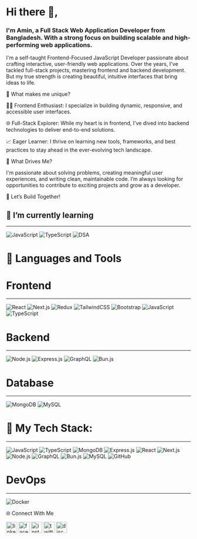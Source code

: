 # Hi there 👋,
### I'm Amin, a Full Stack Web Application Developer from  Bangladesh. With a strong focus on building scalable and high-performing web applications.
I'm a self-taught Frontend-Focused JavaScript Developer passionate about crafting interactive, user-friendly web applications. Over the years, I've tackled full-stack projects, mastering frontend and backend development. But my true strength is creating beautiful, intuitive interfaces that bring ideas to life.

🚀 What makes me unique?

🧑‍💻 Frontend Enthusiast: I specialize in building dynamic, responsive, and accessible user interfaces.

🌐 Full-Stack Explorer: While my heart is in frontend, I’ve dived into backend technologies to deliver end-to-end solutions.

📈 Eager Learner: I thrive on learning new tools, frameworks, and best practices to stay ahead in the ever-evolving tech landscape.

🌟 What Drives Me?

I'm passionate about solving problems, creating meaningful user experiences, and writing clean, maintainable code. I’m always looking for opportunities to contribute to exciting projects and grow as a developer.

🤝 Let’s Build Together!

## 🌱 I’m currently learning
----------------------------------------------------------------------------------------------------------------------
![JavaScript](https://img.shields.io/badge/JavaScript-F7DF1E?style=for-the-badge&logo=javascript&logoColor=black)
![TypeScript](https://img.shields.io/badge/TypeScript-3178C6?style=for-the-badge&logo=typescript&logoColor=white)
![DSA](https://img.shields.io/badge/Data%20Structures%20&%20Algorithms-FFA500?style=for-the-badge&logo=codeforces&logoColor=white)

# 🎨 Languages and Tools

# Frontend
------------------------------------------------------------------------------------------------------------------------
![React](https://img.shields.io/badge/React-20232A?style=for-the-badge&logo=react&logoColor=61DAFB)
![Next.js](https://img.shields.io/badge/Next.js-000000?style=for-the-badge&logo=nextdotjs&logoColor=white)
![Redux](https://img.shields.io/badge/Redux-764ABC?style=for-the-badge&logo=redux&logoColor=white)
![TailwindCSS](https://img.shields.io/badge/TailwindCSS-38B2AC?style=for-the-badge&logo=tailwind-css&logoColor=white)
![Bootstrap](https://img.shields.io/badge/Bootstrap-563D7C?style=for-the-badge&logo=bootstrap&logoColor=white)
![JavaScript](https://img.shields.io/badge/JavaScript-F7DF1E?style=for-the-badge&logo=javascript&logoColor=black)
![TypeScript](https://img.shields.io/badge/TypeScript-3178C6?style=for-the-badge&logo=typescript&logoColor=white)

# Backend 
------------------------------------------------------------------------------------------------------------------------

![Node.js](https://img.shields.io/badge/Node.js-339933?style=for-the-badge&logo=node-dot-js&logoColor=white)
![Express.js](https://img.shields.io/badge/Express.js-000000?style=for-the-badge&logo=express&logoColor=white)
![GraphQL](https://img.shields.io/badge/GraphQL-E10098?style=for-the-badge&logo=graphql&logoColor=white)
![Bun.js](https://img.shields.io/badge/Bun.js-000000?style=for-the-badge&logo=bun&logoColor=white)


# Database
------------------------------------------------------------------------------------------------------------------------

![MongoDB](https://img.shields.io/badge/MongoDB-47A248?style=for-the-badge&logo=mongodb&logoColor=white)
![MySQL](https://img.shields.io/badge/MySQL-4479A1?style=for-the-badge&logo=mysql&logoColor=white)

# 🚀 My Tech Stack:
-----------------------------------------------------------------------------------------------------------------------

![JavaScript](https://img.shields.io/badge/JavaScript-F7DF1E?style=for-the-badge&logo=javascript&logoColor=black)
![TypeScript](https://img.shields.io/badge/TypeScript-3178C6?style=for-the-badge&logo=typescript&logoColor=white)
![MongoDB](https://img.shields.io/badge/MongoDB-47A248?style=for-the-badge&logo=mongodb&logoColor=white)
![Express.js](https://img.shields.io/badge/Express.js-000000?style=for-the-badge&logo=express&logoColor=white)
![React](https://img.shields.io/badge/React-61DAFB?style=for-the-badge&logo=react&logoColor=white)
![Next.js](https://img.shields.io/badge/Next.js-000000?style=for-the-badge&logo=nextdotjs&logoColor=white)
![Node.js](https://img.shields.io/badge/Node.js-339933?style=for-the-badge&logo=node.js&logoColor=white)
![GraphQL](https://img.shields.io/badge/GraphQL-E10098?style=for-the-badge&logo=graphql&logoColor=white)
![Bun.js](https://img.shields.io/badge/Bun.js-000000?style=for-the-badge&logo=bun&logoColor=white)
![MySQL](https://img.shields.io/badge/MySQL-4479A1?style=for-the-badge&logo=mysql&logoColor=white)
![GitHub](https://img.shields.io/badge/GitHub-181717?style=for-the-badge&logo=github&logoColor=white)


# DevOps
-----------------------------------------------------------------------------------------------------------------------

![Docker](https://img.shields.io/badge/Docker-2496ED?style=for-the-badge&logo=docker&logoColor=white)

🌐 Connect With Me

[<img src='https://cdn.jsdelivr.net/npm/simple-icons@3.0.1/icons/linkedin.svg' alt='linkedin' height='30'>](https://www.linkedin.com/in/programmeramin/)  [<img src='https://cdn.jsdelivr.net/npm/simple-icons@3.0.1/icons/facebook.svg' alt='facebook' height='30'>](https://www.facebook.com/programmeraminislam)  [<img src='https://cdn.jsdelivr.net/npm/simple-icons@3.0.1/icons/instagram.svg' alt='instagram' height='30'>](https://www.instagram.com/programmer_amin/)  [<img src='https://cdn.jsdelivr.net/npm/simple-icons@3.0.1/icons/twitter.svg' alt='twitter' height='30'>](https://x.com/programmeramin_)  [<img src='https://encrypted-tbn0.gstatic.com/images?q=tbn:ANd9GcRUmwxVUVHKghNMUPVAEUstFVgsstYLd5hKNk-vAuQURHStOrz4jmFSTZ8UvaJSZihYccQ&usqp=CAU' alt='discord' height='30'>](https://discord.com/programmer_amin) 

